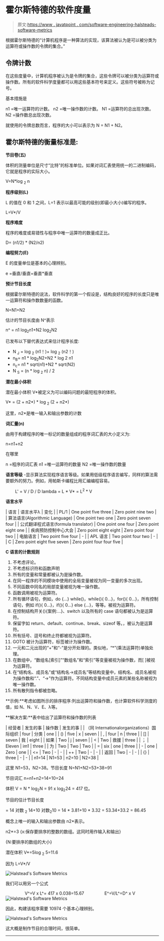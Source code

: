 # 霍尔斯特德的软件度量

> 原文:[https://www . javatpoint . com/software-engineering-halsteads-software-metrics](https://www.javatpoint.com/software-engineering-halsteads-software-metrics)

根据霍尔斯特德的“计算机程序是一种算法的实现，该算法被认为是可以被分类为运算符或操作数的令牌的集合。”

## 令牌计数

在这些度量中，计算机程序被认为是令牌的集合，这些令牌可以被分类为运算符或操作数。所有的软件科学度量都可以用这些基本符号来定义。这些符号被称为记号。

基本措施是

n1 =唯一运算符的计数。
n2 =唯一操作数的计数。
N1 =运算符的总出现次数。
N2 =操作数总出现次数。

就使用的令牌总数而言，程序的大小可以表示为 N = N1 + N2。

## 霍尔斯特德的衡量标准是:

**节目卷(五)**

体积的测量单位是尺寸“比特”的标准单位。如果对词汇表使用统一的二进制编码，它就是程序的实际大小。

V=N*log <sub>2</sub> n

**程序级别(L)**

L 的值在 0 和 1 之间，L=1 表示以最高可能的级别(即最小大小)编写的程序。

L=V*/V

**程序难度**

程序的难度或易错性与程序中唯一运算符的数量成正比。

D= (n1/2) * (N2/n2)

**编程努力(E)**

E 的度量单位是基本的心理辨别。

e =垂直/垂直=垂直*垂直

**预计节目长度**

根据霍尔斯特德的说法，软件科学的第一个假设是，结构良好的程序的长度只是唯一运算符和操作数数量的函数。

N=N1+N2

估计的节目长度由 N^表示

n^ = n1 log<sub>2</sub>n1+N2 log<sub>2</sub>N2

已发布以下替代表达式来估计程序长度:

*   N <sub>J</sub> = log <sub>2</sub> (n1！)+ log <sub>2</sub> (n2！)
*   n<sub>B</sub>= n1 * log<sub>2</sub>N2+N2 * log 2 n1
*   n<sub>c</sub>= n1 * sqrt(n1)+N2 * sqrt(N2)
*   N <sub>S</sub> = (n * log <sub>2</sub> n) / 2

**潜在最小体积**

潜在最小体积 V*被定义为可以编码问题的最短程序的体积。

V* = (2 + n2*) * log <sub>2</sub> (2 + n2*)

这里，n2*是唯一输入和输出参数的计数

**词汇量(n)**

由用于构建程序的唯一标记的数量组成的程序词汇表的大小定义为:

n=n1+n2

在哪里

n =程序的词汇表
n1 =唯一运算符的数量
N2 =唯一操作数的数量

**语言等级** -显示算法实现程序语言等级。如果用低级程序语言编写，同样的算法需要额外的努力。例如，用帕斯卡编程比用汇编编程容易。

        L' = V / D / D
lambda = L * V* = L<sup>2</sup> * V

**语言水平**

| 语言 | 语言水平λ | 变化 |
| PL/1 | One point five three | Zero point nine two |
| 算法语言(Algorithmic Language) | One point two one | Zero point seven four |
| 公式翻译程式语言(formula translator) | One point one four | Zero point eight one |
| 疾病预防控制中心大会 | Zero point eight eight | Zero point four two |
| 电脑语言 | Two point five four | - |
| APL 语言 | Two point four two | - |
| C | Zero point eight five seven | Zero point four four five |

**C 语言的计数规则**

1.  不考虑评论。
2.  不考虑标识符和函数声明
3.  所有的变量和常量都被认为是操作数。
4.  在同一程序的不同模块中使用的全局变量被视为同一变量的多次出现。
5.  不同函数中同名的局部变量被视为唯一操作数。
6.  函数调用被视为运算符。
7.  所有循环语句，例如，do {...} while()，while(){ 0...}，for(){ 0...}，所有控制语句，例如 if(){ 0...}，if(){ 0...} else {...}，等等。被视为运算符。
8.  在控制结构开关(){案例:...}、switch 以及所有的 case 语句都被认为是运算符。
9.  保留字如 return、default、continue、break、sizeof 等。，被认为是运算符。
10.  所有括号、逗号和终止符都被视为运算符。
11.  GOTO 被计为运算符，标签被计为操作数。
12.  一元和二元出现的“+”和“-”是分开处理的。类似地，“*”(乘法运算符)单独处理。
13.  在数组中，“数组名[索引]”“数组名”和“索引”等变量被视为操作数，而[ ]被视为运算符。
14.  在“结构名、成员名”或“结构名->成员名”等结构变量中，结构名、成员名被视为操作数和“.”、“->”作为运算符。不同结构变量中成员元素的某些名称被视为唯一操作数。
15.  所有散列指令都被忽略。

**示例:**考虑如图所示的排序程序:列出运算符和操作数，也计算软件科学测度的值，如 N、N、V、E、λ等。

**解决方案:**表中给出了运算符和操作数的列表

| 经营者 | 发生的事 | 操作数 | 发生的事 |
| （同 Internationalorganizations）国际组织 | four | 分类 | one |
| () | five | x | seven |
| , | four | n | three |
| [] | seven | 我 | eight |
| 如果 | Two | j | seven |
| < | Two | 救援 | three |
| ； | Eleven | im1 | three |
| 为 | Two | Two | Two |
| = | six | one | three |
| - | one | Zero | one |
| <= | Two | - | - |
| ++ | Two | - | - |
| 返回 | Two | - | - |
| {} | three | - | - |
| n1=14 | N1=53 | n2=10 | N2=38 |

这里 N1=53，N2=38。节目长度 N=N1+N2=53+38=91

节目词汇 n=n1+n2=14+10=24

体积 V = N * log<sub>2</sub>N = 91 x log<sub>2</sub>24 = 417 位。

节目的估计节目长度

= 14 对数 <sub>2</sub> 14+10 对数<sub>2</sub>10
= 14 * 3.81+10 * 3.32
= 53.34+33.2 = 86.45

概念上唯一的输入和输出参数由 n2*表示。

n2*=3 {x:保存要排序的整数的数组。这同时用作输入和输出}

{N:要排序的数组的大小}

潜在体积 V*=5log <sub>2</sub> 5=11.6

因为 L=V*/V

![Halstead's Software Metrics](../Images/6ecab52116ea40c1f648b154e5dadad4.png)

我们可以用另一个公式

                V^=V x L^= 417 x 0.038=15.67
                E^=V/L^=D^ x V ![Halstead's Software Metrics](../Images/ce906d7830baace65285edbb7f3c8158.png)

因此，构建该程序需要 10974 个基本心理辨别。

![Halstead's Software Metrics](../Images/d2c41424e040dc2ad44fe51108a5f68b.png)

这大概是制作节目的合理时间，很简单。

* * *